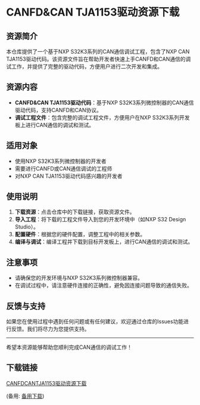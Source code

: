 # CANFD&CAN TJA1153驱动资源下载

## 资源简介

本仓库提供了一个基于NXP S32K3系列的CAN通信调试工程，包含了NXP CAN TJA1153驱动代码。该资源文件旨在帮助开发者快速上手CANFD和CAN通信的调试工作，并提供了完整的驱动代码，方便用户进行二次开发和集成。

## 资源内容

- **CANFD&CAN TJA1153驱动代码**：基于NXP S32K3系列微控制器的CAN通信驱动代码，支持CANFD和CAN协议。
- **调试工程文件**：包含完整的调试工程文件，方便用户在NXP S32K3系列开发板上进行CAN通信的调试和测试。

## 适用对象

- 使用NXP S32K3系列微控制器的开发者
- 需要进行CANFD或CAN通信调试的工程师
- 对NXP CAN TJA1153驱动代码感兴趣的开发者

## 使用说明

1. **下载资源**：点击仓库中的下载链接，获取资源文件。
2. **导入工程**：将下载的工程文件导入到您的开发环境中（如NXP S32 Design Studio）。
3. **配置硬件**：根据您的硬件配置，调整工程中的相关参数。
4. **编译与调试**：编译工程并下载到目标开发板上，进行CAN通信的调试和测试。

## 注意事项

- 请确保您的开发环境与NXP S32K3系列微控制器兼容。
- 在调试过程中，请注意硬件连接的正确性，避免因连接问题导致的通信失败。

## 反馈与支持

如果您在使用过程中遇到任何问题或有任何建议，欢迎通过仓库的Issues功能进行反馈。我们将尽力为您提供支持。

---

希望本资源能够帮助您顺利完成CAN通信的调试工作！

## 下载链接
[CANFDCANTJA1153驱动资源下载](https://pan.quark.cn/s/53ff936cf2e0) 

(备用: [备用下载](https://pan.baidu.com/s/1DeVU7ZT1lO6ggbV9P91fCw?pwd=1234))
